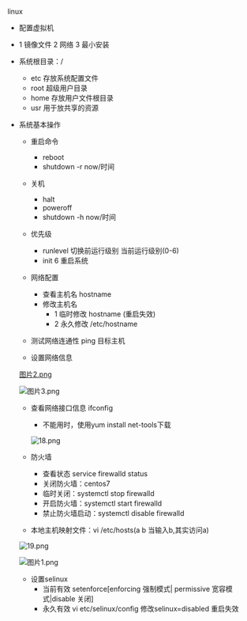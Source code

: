 
linux

* 配置虚拟机
* 1 镜像文件 2 网络 3 最小安装

* 系统根目录：/
	* etc  存放系统配置文件
	* root 超级用户目录
	* home 存放用户文件根目录
	* usr  用于放共享的资源
	
* 系统基本操作

	* 重启命令
		* reboot
		* shutdown -r now/时间
	
	* 关机
		* halt
		* poweroff
		* shutdown -h now/时间
		
	* 优先级
		* runlevel 切换前运行级别 当前运行级别(0-6)
		* init 6 重启系统
		
	* 网络配置
		* 查看主机名 hostname
		* 修改主机名 
			* 1 临时修改 hostname (重启失效) 
			* 2 永久修改 /etc/hostname 
			
	* 测试网络连通性 ping 目标主机
	
	* 设置网络信息
	
	
	[图片2.png](https://upload-images.jianshu.io/upload_images/14466577-0556bc66f63dc92c.png?imageMogr2/auto-orient/strip%7CimageView2/2/w/1240)

	![图片3.png](https://upload-images.jianshu.io/upload_images/14466577-e624f8dbf7e32e21.png?imageMogr2/auto-orient/strip%7CimageView2/2/w/1240)
	
	* 查看网络接口信息 ifconfig
		* 不能用时，使用yum install net-tools下载
		
		![18.png](https://upload-images.jianshu.io/upload_images/14466577-fa5c0e7bfb47d617.png?imageMogr2/auto-orient/strip%7CimageView2/2/w/1240)
	
	
	* 防火墙 
		* 查看状态 service firewalld status
		* 关闭防火墙：centos7
		* 临时关闭：systemctl stop firewalld 
		* 开启防火墙：systemctl start firewalld 
		* 禁止防火墙启动：systemctl disable firewalld
		
	* 本地主机映射文件：vi /etc/hosts(a b 当输入b,其实访问a) 
	
	![19.png](https://upload-images.jianshu.io/upload_images/14466577-87f2fb41583f3d7f.png?imageMogr2/auto-orient/strip%7CimageView2/2/w/1240)
	
	![图片1.png](https://upload-images.jianshu.io/upload_images/14466577-cec9f2d5aa196146.png?imageMogr2/auto-orient/strip%7CimageView2/2/w/1240)
	
	* 设置selinux
		* 当前有效 setenforce[enforcing 强制模式| permissive 宽容模式|disable 关闭]
		* 永久有效 vi etc/selinux/config 修改selinux=disabled 重启失效
	
	
	
	
		
		
		